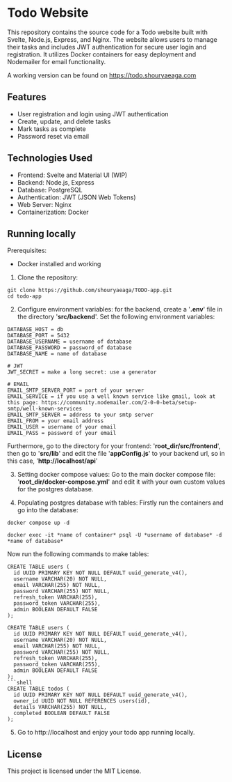 # Todo Website

This repository contains the source code for a Todo website built with Svelte, Node.js, Express, and Nginx. The website allows users to manage their tasks and includes JWT authentication for secure user login and registration. It utilizes Docker containers for easy deployment and Nodemailer for email functionality.

A working version can be found on https://todo.shouryaeaga.com

## Features

- User registration and login using JWT authentication
- Create, update, and delete tasks
- Mark tasks as complete
- Password reset via email

## Technologies Used

- Frontend: Svelte and Material UI (WIP)
- Backend: Node.js, Express
- Database: PostgreSQL
- Authentication: JWT (JSON Web Tokens)
- Web Server: Nginx
- Containerization: Docker

## Running locally
Prerequisites:
- Docker installed and working

1. Clone the repository: 
```shell 
git clone https://github.com/shouryaeaga/TODO-app.git
cd todo-app
```

2. Configure environment variables: for the backend, create a '**.env**' file in the directory '**src/backend**'. Set the following environment variables:
```env
DATABASE_HOST = db
DATABASE_PORT = 5432
DATABASE_USERNAME = username of database
DATABASE_PASSWORD = password_of database
DATABASE_NAME = name of database

# JWT
JWT_SECRET = make a long secret: use a generator

# EMAIL
EMAIL_SMTP_SERVER_PORT = port of your server
EMAIL_SERVICE = if you use a well known service like gmail, look at this page: https://community.nodemailer.com/2-0-0-beta/setup-smtp/well-known-services
EMAIL_SMTP_SERVER = address to your smtp server
EMAIL_FROM = your email address
EMAIL_USER = username of your email
EMAIL_PASS = password of your email
```
Furthermore, go to the directory for your frontend: '**root_dir/src/frontend**', then go to '**src/lib**' and edit the file '**appConfig.js**' to your backend url, so in this case, '**http://localhost/api**'

3. Setting docker compose values:
Go to the main docker compose file: '**root_dir/docker-compose.yml**' and edit it with your own custom values for the postgres database.

4. Populating postgres database with tables:
Firstly run the containers and go into the database:
```shell
docker compose up -d
```

```shell
docker exec -it *name of container* psql -U *username of database* -d *name of database*
```
Now run the following commands to make tables:
```shell
CREATE TABLE users (
  id UUID PRIMARY KEY NOT NULL DEFAULT uuid_generate_v4(),
  username VARCHAR(20) NOT NULL,
  email VARCHAR(255) NOT NULL,
  password VARCHAR(255) NOT NULL,
  refresh_token VARCHAR(255),
  password_token VARCHAR(255),
  admin BOOLEAN DEFAULT FALSE
);
```
```shell
CREATE TABLE users (
  id UUID PRIMARY KEY NOT NULL DEFAULT uuid_generate_v4(),
  username VARCHAR(20) NOT NULL,
  email VARCHAR(255) NOT NULL,
  password VARCHAR(255) NOT NULL,
  refresh_token VARCHAR(255),
  password_token VARCHAR(255),
  admin BOOLEAN DEFAULT FALSE
);
```shell
CREATE TABLE todos (
  id UUID PRIMARY KEY NOT NULL DEFAULT uuid_generate_v4(),
  owner_id UUID NOT NULL REFERENCES users(id),
  details VARCHAR(255) NOT NULL,
  completed BOOLEAN DEFAULT FALSE
);
```
5. Go to http://localhost and enjoy your todo app running locally.

## License
This project is licensed under the MIT License.
